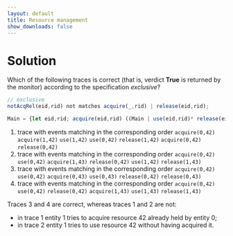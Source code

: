 ```yaml
---
layout: default
title: Resource management
show_downloads: false
---
```

# Solution

Which of the following traces is correct (that is, verdict **True** is returned by the monitor) according to the specification *exclusive*?

```js
// exclusive
notAcqRel(eid,rid) not matches acquire(_,rid) | release(eid,rid);

Main = {let eid,rid; acquire(eid,rid) ((Main | use(eid,rid)* release(eid,rid)) /\ notAcqRel(eid,rid)* release(eid,rid) all)}?;
```

1. trace with events matching in the corresponding order   `acquire(0,42)` `acquire(1,42)` `use(1,42)` `use(0,42)`  `release(1,42)` `acquire(0,42)` `release(0,42)`  
2. trace with events matching in the corresponding order   `acquire(0,42)` `use(0,42)` `acquire(1,43)` `release(0,42)` `use(1,42)` `release(1,43)` 
3. trace with events matching in the corresponding order   `acquire(0,42)` `use(0,42)` `acquire(0,43)` `use(0,43)` `release(0,42)`  `release(0,43)`
4. trace with events matching in the corresponding order   `acquire(0,42)` `use(0,42)` `release(0,42)` `acquire(1,43)` `use(1,43)` `release(1,43)` 

Traces 3 and 4 are correct, whereas traces 1 and 2 are not:
* in trace 1 entity 1 tries to acquire resource 42 already held by entity 0;
* in trace 2 entity 1 tries to use resource 42 without having acquired it. 
